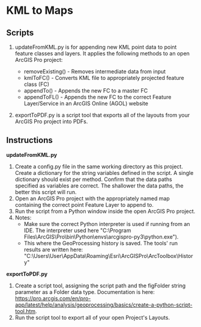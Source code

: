 # KML to Maps

## Scripts 

1. updateFromKML.py is for appending new KML point data to point feature classes and layers. It applies the following methods to an open ArcGIS Pro project:
    -   removeExisting() - Removes intermediate data from input
    -   kmlToFC() - Converts KML file to appropriately projected feature class (FC)
    -   appendTo() - Appends the new FC to a master FC  
    -   appendToFL() - Appends the new FC to the correct Feature Layer/Service in an ArcGIS Online (AGOL) website

2. exportToPDF.py is a script tool that exports all of the layouts from your ArcGIS Pro project into PDFs. 

## Instructions

**updateFromKML.py**

1. Create a config.py file in the same working directory as this project. Create a dictionary for the string variables defined in the script. A single dictionary should exist per method. Confirm that the data paths specified as variables are correct. The shallower the data paths, the better this script will run. 
2. Open an ArcGIS Pro project with the appropriately named map containing the correct point Feature Layer to append to. 
3. Run the script from a Python window inside the open ArcGIS Pro project.
4. Notes: 
    - Make sure the correct Python interpreter is used if running from an IDE. The interpreter used here  "C:\Program Files\ArcGIS\Pro\bin\Python\envs\arcgispro-py3\python.exe").
    - This where the GeoProcessing history is saved. The tools' run results are written here: "C:\Users\User\AppData\Roaming\Esri\ArcGISPro\ArcToolbox\History"

**exportToPDF.py**

1. Create a script tool, assigning the script path and the figFolder string parameter as a Folder data type. Documentation is here: https://pro.arcgis.com/en/pro-app/latest/help/analysis/geoprocessing/basics/create-a-python-script-tool.htm. 
2. Run the script tool to export all of your open Project's Layouts.
